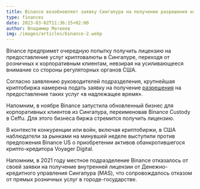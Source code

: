 ```yaml
---
title: Binance возобновляет заявку Сингапура на получение разрешения на криптовалюту
type: finances
date: 2023-03-02T11:36:15+02:00
author: Владимир Матвеев
img: /images/articles/binance-2.webp
---
```

Binance предпримет очередную попытку получить лицензию на предоставление услуг криптовалюты в Сингапуре, переходя от розничных к корпоративным клиентам, невзирая на усиливающееся внимание со стороны регуляторных органов США. 

Согласно заявлению руководителей подразделения, крупнейшая криптобиржа намерена подать заявку на получение [разрешения](https://asia.nikkei.com/Spotlight/Cryptocurrencies/Binance-revives-Singapore-crypto-permit-bid-despite-U.S.-pressure) на предоставление таких услуг «в надлежащее время». 

Напомним, в ноябре Binance запустила обновленный бизнес для корпоративных клиентов из Сингапура, переименовав Binance Custody в Ceffu. Для этого бизнеса биржа стремится получить лицензию.

В контексте конкуренции или войн, включая криптобиржи, в США наблюдатели за рынками на минувшей неделе выступили против предложения Binance US о приобретении активов обанкротившегося крипто-кредитора Voyager Digital.

Напомним, в 2021 году местное подразделение Binance отказалось от своей заявки на получение внутренней лицензии от Денежно-кредитного управления Сингапура (MAS), что сопровождалось отказом от прямых розничных услуг в городе-государстве.